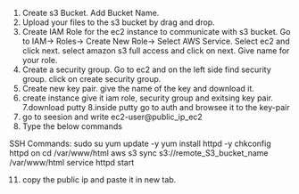 1. Create s3 Bucket. Add Bucket Name.
2. Upload your files to the s3 bucket by drag and drop.
3. Create IAM Role for the ec2 instance to communicate with s3 bucket. Go to IAM-> Roles-> Create New Role-> Select AWS Service. Select ec2 and click next. select amazon s3 full access and click on next. Give name for your role.
4. Create a security group. Go to ec2 and on the left side find security group. click on create security group.
5. Create new key pair. give the name of the key and download it.
6. create instance give it iam role, security group and exitsing key pair.
7.download putty
8.inside putty go to auth and browsee it to the key-pair
9. go to seesion and write ec2-user@public_ip_ec2
10. Type the below commands

SSH Commands:
sudo su
yum update -y
yum install httpd -y
chkconfig httpd on
cd /var/www/html
aws s3 sync s3://remote_S3_bucket_name /var/www/html
service httpd start

11. copy the public ip and paste it in new tab.
